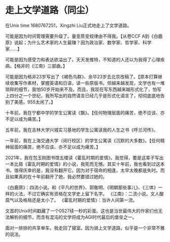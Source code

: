 # 走上文学道路（同尘）

在Unix time 1680767251，Xingzhi Liu正式地走上了文学道路。

可能是因为时间管理需要升级了。量变质变规律由不得我。【从卷CCF A到《白鹿原》说起；为什么艺术家的人生最赚？因为政治家、数学家、哲学家、科学家……】

可能是因为感受力和表达欲溢出了。天天发推特，不知道的人还以为我得了心理疾病。【格非的《江南》三部曲。】

可能是因为格非23岁写出了《褐色鸟群》、余华23岁去北京改稿了。【原本打算继续收集写作素材，掌握英语和日语，读一些原版书。但越来越发现，文学也有一堆琐碎的细节，我怕50岁开始来不及。而且，我现在写东西越来越形式化了，怕写上四分之一个世纪，我所写出的自然语言已经几乎是形式化语言了，彻彻底底地告别了美感。955太闲了。】

十年前，我在宁都中学的学生公寓读《飘》。【任何物理层面的痛苦，绝不应该、亦不足以成为痛苦。】

五年前，我在吉林大学兴城实习基地的学生公寓读我的人生之书《呼兰河传》。

一年前，我在上海交通大学（闵行校区）的学生公寓读《沉默的大多数》。【任何精神层面的痛苦，绝不应该、亦不足以成为痛苦。】

2021年，我在包玉刚图书馆五楼读《霍乱时期的爱情》。我觉得，要是这辈子写出一本比肩《霍乱时期的爱情》的小说，我死而无憾。其实十年前，我也看到过这本书。值得庆幸的是，我没有翻开它。因为对于宿命的相逢，太早太晚都是失时。而且如果真的在十年前翻开了她，我必然要错过她的。

《白鹿原》：四流小说。和《平凡的世界》、郭敬明、《明朝那些事儿》、《三体》一样的火法，不过它确实有资格在文学史上留下名字。
《江南》：二流小说。文人酸腐气以及格局还是太小了。
《霍乱时期的爱情》：当许人间第一流。

文首的Unix时间戳藏了一个0527续一秒的彩蛋。这也是当世最伟大的作家们也无法解析的细节，而含有混沌的文学将成为AGI时代最后的堡垒之一。

面对一排排的共享单车，我走回了寝室。因为骑上文学道路，似乎是一个非常不雅的说法。